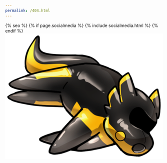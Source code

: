 ```yaml
---
permalink: /404.html
---
```

<!DOCTYPE html>
<html lang="{{ site.lang | default: "en-US" }}">
  <head>
    <meta charset="utf-8">
    <meta http-equiv="X-UA-Compatible" content="IE=edge">
    <meta name="viewport" content="width=device-width, initial-scale=1">
    <link rel="stylesheet" href="{{ '/assets/css/style.css?v=' | append: site.github.build_revision | relative_url }}">
    <link rel="icon" href="{{ page.favicon | default: site.favicon }}">
	{% seo %}
	{% if page.socialmedia %}
	{% include socialmedia.html %}
	{% endif %}
  </head>

  <body style="background-image: url('{{ page.background }}')">
	  <a href="/"><img src="/assets/img/s35.png"></a>
  </body>
</html>
